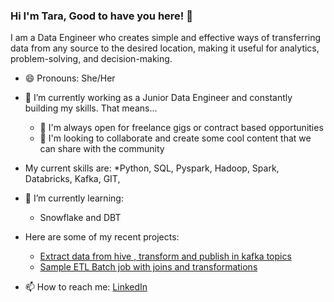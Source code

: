 
### Hi I'm Tara, Good to have you here! 👋

I am a Data Engineer who creates simple and effective ways of transferring data from any source to the desired location, making it useful for analytics, problem-solving, and decision-making.

- 😄 Pronouns: She/Her

- 🔭 I’m currently working as a Junior Data Engineer and constantly building my skills. That means...
    * 👯 I'm always open for freelance gigs or contract based opportunities
    * 💬 I'm looking to collaborate and create some cool content that we can share with the community

- My current skills are:
    *Python, SQL, Pyspark, Hadoop, Spark, Databricks, Kafka, GIT,
- 🌱 I’m currently learning:
    * Snowflake and DBT


- Here are some of my recent projects:
  * <a href="https://github.com/TaraThankachan/SBDL">Extract data from hive , transform and publish in kafka topics</a>
  * <a href="https://github.com/TaraThankachan/sampleETL">Sample ETL Batch job with joins and transformations </a>
  
- 📫 How to reach me: <a href="https://www.linkedin.com/in/tara-thankchan-68933a187/">LinkedIn</a>
